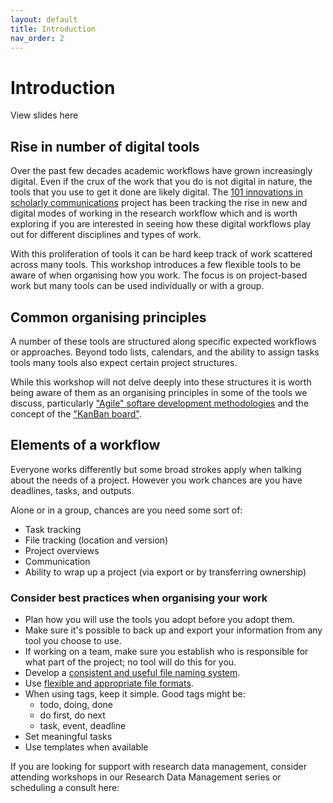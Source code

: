 ```yaml
---
layout: default
title: Introduction
nav_order: 2
---
```


# Introduction

View slides here

## Rise in number of digital tools

Over the past few decades academic workflows have grown increasingly digital. Even if the crux of the work that you do is not digital in nature, the tools that you use to get it done are likely digital. The [101 innovations in scholarly communications](https://101innovations.wordpress.com/workflows/) project has been tracking the rise in new and digital modes of working in the research workflow which and is worth exploring if you are interested in seeing how these digital workflows play out for different disciplines and types of work.

With this proliferation of tools it can be hard keep track of work scattered across many tools. This workshop introduces a few flexible tools to be aware of when organising how you work. The focus is on project-based work but many tools can be used individually or with a group.

## Common organising principles

A number of these tools are structured along specific expected workflows or approaches. Beyond todo lists, calendars, and the ability to assign tasks tools many tools also expect certain project structures.

While this workshop will not delve deeply into these structures it is worth being aware of them as an organising principles in some of the tools we discuss, particularly ["Agile" softare development methodologies](https://www.agilealliance.org/agile101/) and the concept of the ["KanBan board"](https://www.agilealliance.org/glossary/kanban-board/).

## Elements of a workflow
Everyone works differently but some broad strokes apply when talking about the needs of a project. However you work chances are you have deadlines, tasks, and outputs.

Alone or in a group, chances are you need some sort of:
* Task tracking
* File tracking (location and version)
* Project overviews
* Communication
* Ability to wrap up a project (via export or by transferring ownership)

### Consider best practices when organising your work

* Plan how you will use the tools you adopt before you adopt them.
* Make sure it's possible to back up and export your information from any tool you choose to use.
* If working on a team, make sure you establish who is responsible for what part of the project; no tool will do this for you.
* Develop a <a href="https://researchdata.library.ubc.ca/plan/organize-your-data/">consistent and useful file naming system</a>.
* Use <a href="https://researchdata.library.ubc.ca/plan/format-your-data/">flexible and appropriate file formats</a>.
* When using tags, keep it simple. Good tags might be:
  * todo, doing, done
  * do first, do next
  * task, event, deadline
* Set meaningful tasks
* Use templates when available

If you are looking for support with research data management, consider attending workshops in our Research Data Management series or scheduling a consult here:
